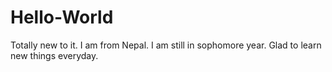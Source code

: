 # Hello-World
Totally new to it.
I am from Nepal. I am still in sophomore year. Glad to learn new things everyday.
